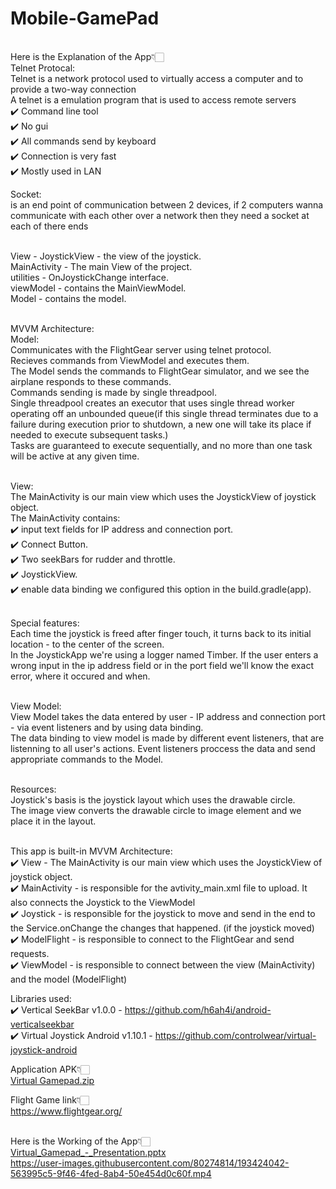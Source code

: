 # Mobile-GamePad
<br>Here is the Explanation of the App👇🏻
<br>Telnet Protocal: <br>Telnet is a network protocol used to virtually access a computer and to provide a two-way connection
                 <br>A telnet is a emulation program that is used to access remote servers<br> 
                 ✔️ Command line tool<br>
                 ✔️ No gui<br> 
                 ✔️ All commands send by keyboard<br> 
                 ✔️ Connection is very fast<br> 
                 ✔️ Mostly used in LAN<br>

Socket: <br>is an end point of communication between 2 devices, 
        if 2 computers wanna communicate with each other over a network then they need a socket at each of there ends
        
<br>View - JoystickView - the view of the joystick.
<br>MainActivity - The main View of the project.
<br>utilities - OnJoystickChange interface.
<br>viewModel - contains the MainViewModel.
<br>Model - contains the model.

<br>MVVM Architecture:
<br>Model:
<br>Communicates with the FlightGear server using telnet protocol.
<br>Recieves commands from ViewModel and executes them.
<br>The Model sends the commands to FlightGear simulator, and we see the airplane responds to these commands.
<br>Commands sending is made by single threadpool.
<br>Single threadpool creates an executor that uses single thread worker operating off an unbounded queue(if this single thread terminates due to a failure during execution prior to shutdown, a new one will take its place if needed to execute subsequent tasks.) 
<br>Tasks are guaranteed to execute sequentially, and no more than one task will be active at any given time.

<br>View: 
<br>The MainActivity is our main view which uses the JoystickView of joystick object. 
<br>The MainActivity contains: 
<br>✔️ input text fields for IP address and connection port. 
<br>✔️ Connect Button. 
<br>✔️ Two seekBars for rudder and throttle. 
<br>✔️ JoystickView. 
<br>✔️ enable data binding we configured this option in the build.gradle(app).

<br>Special features: 
<br>Each time the joystick is freed after finger touch, it turns back to its initial location - to the center of the screen. 
<br>In the JoystickApp we're using a logger named Timber. If the user enters a wrong input in the ip address field or in the port field we'll know the exact error, where it occured and when.

<br>View Model:
<br>View Model takes the data entered by user - IP address and connection port - via event listeners and by using data binding. 
<br>The data binding to view model is made by different event listeners, that are listenning to all user's actions. Event listeners proccess the data and send appropriate commands to the Model.

<br>Resources:
<br>Joystick's basis is the joystick layout which uses the drawable circle. 
<br>The image view converts the drawable circle to image element and we place it in the layout.

<br>This app is built-in MVVM Architecture: 
<br>✔️ View - The MainActivity is our main view which uses the JoystickView of joystick object. 
<br>✔️ MainActivity - is responsible for the avtivity_main.xml file to upload. It also connects the Joystick to the ViewModel 
<br>✔️ Joystick - is responsible for the joystick to move and send in the end to the Service.onChange the changes that happened. (if the joystick moved) 
<br>✔️ ModelFlight - is responsible to connect to the FlightGear and send requests. 
<br>✔️ ViewModel - is responsible to connect between the view (MainActivity) and the model (ModelFlight)

Libraries used: 
<br>✔️ Vertical SeekBar v1.0.0 - https://github.com/h6ah4i/android-verticalseekbar
<br>✔️ Virtual Joystick Android v1.10.1 - https://github.com/controlwear/virtual-joystick-android

Application APK👇🏻<br>
[Virtual Gamepad.zip](https://github.com/CyberWarrior743/Mobile-GamePad/files/10146780/Virtual.Gamepad.zip)

Flight Game link👇🏻<br>
https://www.flightgear.org/

<br>Here is the Working of the App👇🏻<br>
[Virtual_Gamepad_-_Presentation.pptx](https://github.com/CyberWarrior743/Mobile-GamePad/files/9690967/Virtual_Gamepad_-_Presentation.pptx)
<br>https://user-images.githubusercontent.com/80274814/193424042-563995c5-9f46-4fed-8ab4-50e454d0c60f.mp4
